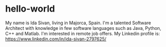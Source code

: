 # hello-world
My name is Ida Sivan, living in Majorca, Spain.
I'm a talented Software Architect with knowledge in few software languages such as Java, Python, C++ and Matlab.
I'm interested in remote job offers.
My Linkedin profile is: https://www.linkedin.com/in/ida-sivan-2797625/
